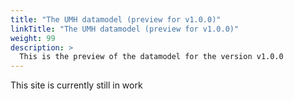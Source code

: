 ```yaml
---
title: "The UMH datamodel (preview for v1.0.0)"
linkTitle: "The UMH datamodel (preview for v1.0.0)"
weight: 99
description: >
  This is the preview of the datamodel for the version v1.0.0
---
```


This site is currently still in work
